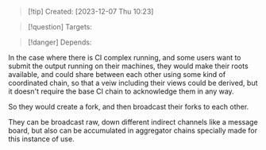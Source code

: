 
>[!tip] Created: [2023-12-07 Thu 10:23]

>[!question] Targets: 

>[!danger] Depends: 

In the case where there is CI complex running, and some users want to submit the output running on their machines, they would make their roots available, and could share between each other using some kind of coordinated chain, so that a veiw including their views could be derived, but it doesn't require the base CI chain to acknowledge them in any way.

So they would create a fork, and then broadcast their forks to each other.

They can be broadcast raw, down different indirect channels like a message board, but also can be accumulated in aggregator chains specially made for this instance of use.